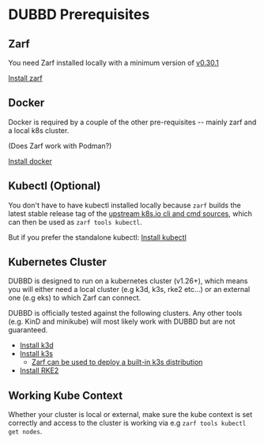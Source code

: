 # DUBBD Prerequisites

## Zarf

You need Zarf installed locally with a minimum version of [v0.30.1](https://github.com/defenseunicorns/zarf/releases/tag/v0.30.1)

[Install zarf](https://docs.zarf.dev/docs/getting-started/#installing-zarf)

## Docker

Docker is required by a couple of the other pre-requisites -- mainly zarf and a local k8s cluster.

(Does Zarf work with Podman?)

[Install docker](https://docs.docker.com/install/https://docs.docker.com/install/)

## Kubectl (Optional)

You don't have to have kubectl installed locally because `zarf` builds the latest stable release tag of the [upstream k8s.io cli and cmd sources](https://github.com/defenseunicorns/zarf/blob/ee4da6a938811e3da1801dac284dd2b2e8ee665f/src/cmd/tools/kubectl.go#L11), which can then be used as `zarf tools kubectl`.

But if you prefer the standalone kubectl: [Install kubectl](https://kubernetes.io/docs/tasks/tools/#kubectlhttps://kubernetes.io/docs/tasks/tools/#kubectl)

## Kubernetes Cluster

DUBBD is designed to run on a kubernetes cluster (v1.26+), which means you will either need a local cluster (e.g k3d, k3s, rke2 etc...) or an external one (e.g eks) to which Zarf can connect.

DUBBD is officially tested against the following clusters. Any other tools (e.g. KinD and minikube) will most likely work with DUBBD but are not guaranteed.

- [Install k3d](https://k3d.io/v5.5.1/#installation)
- [Install k3s](https://docs.k3s.io/installation)
  - [Zarf can be used to deploy a built-in k3s distribution](https://docs.zarf.dev/docs/deploy-a-zarf-package/deployment-ui#deploy-a-k3s-cluster-with-the-init-package)
- [Install RKE2](https://docs.rke2.io/install/methods)

## Working Kube Context

Whether your cluster is local or external, make sure the kube context is set correctly and access to the cluster is working via e.g `zarf tools kubectl get nodes`.
